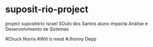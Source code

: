 # suposit-rio-project
project supositório 
Israel SOuto dos Santos aluno impacta 
Análise e Desenvolvimento de Sistemas

#Chuck Norris
#Will is meat
#Jhonny Depp
